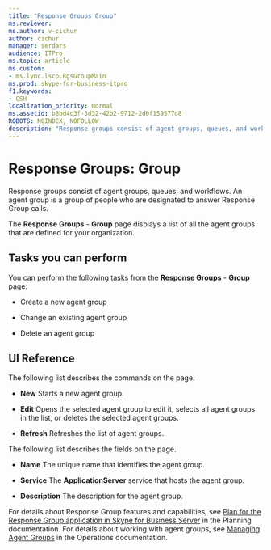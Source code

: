 ```yaml
---
title: "Response Groups Group"
ms.reviewer: 
ms.author: v-cichur
author: cichur
manager: serdars
audience: ITPro
ms.topic: article
ms.custom:
- ms.lync.lscp.RgsGroupMain
ms.prod: skype-for-business-itpro
f1.keywords:
- CSH
localization_priority: Normal
ms.assetid: b8bd4c3f-3d32-42b2-9712-2d0f159577d8
ROBOTS: NOINDEX, NOFOLLOW
description: "Response groups consist of agent groups, queues, and workflows. An agent group is a group of people who are designated to answer Response Group calls."
---
```


# Response Groups: Group

Response groups consist of agent groups, queues, and workflows. An agent group is a group of people who are designated to answer Response Group calls.

The **Response Groups** - **Group** page displays a list of all the agent groups that are defined for your organization.

## Tasks you can perform

You can perform the following tasks from the **Response Groups** - **Group** page:

- Create a new agent group

- Change an existing agent group

- Delete an agent group

## UI Reference

The following list describes the commands on the page.

- **New** Starts a new agent group.

- **Edit** Opens the selected agent group to edit it, selects all agent groups in the list, or deletes the selected agent groups.

- **Refresh** Refreshes the list of agent groups.

The following list describes the fields on the page.

- **Name** The unique name that identifies the agent group.

- **Service** The **ApplicationServer** service that hosts the agent group.

- **Description** The description for the agent group.

For details about Response Group features and capabilities, see [Plan for the Response Group application in Skype for Business Server](../../../plan-your-deployment/enterprise-voice-solution/response-group.md) in the Planning documentation. For details about working with agent groups, see [Managing Agent Groups](/previous-versions/office/lync-server-2013/lync-server-2013-managing-response-group-agent-groups) in the Operations documentation.